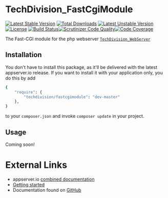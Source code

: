 # TechDivision_FastCgiModule

[![Latest Stable Version](https://poser.pugx.org/techdivision/fastcgimodule/v/stable.png)](https://packagist.org/packages/techdivision/fastcgimodule) [![Total Downloads](https://poser.pugx.org/techdivision/fastcgimodule/downloads.png)](https://packagist.org/packages/techdivision/fastcgimodule) [![Latest Unstable Version](https://poser.pugx.org/techdivision/fastcgimodule/v/unstable.png)](https://packagist.org/packages/techdivision/fastcgimodule) [![License](https://poser.pugx.org/techdivision/fastcgimodule/license.png)](https://packagist.org/packages/techdivision/fastcgimodule) [![Build Status](https://travis-ci.org/techdivision/TechDivision_FastCgiModule.png)](https://travis-ci.org/techdivision/TechDivision_FastCgiModule)[![Scrutinizer Code Quality](https://scrutinizer-ci.com/g/techdivision/TechDivision_FastCgiModule/badges/quality-score.png?b=master)](https://scrutinizer-ci.com/g/techdivision/TechDivision_FastCgiModule/?branch=master)[![Code Coverage](https://scrutinizer-ci.com/g/techdivision/TechDivision_FastCgiModule/badges/coverage.png?b=master)](https://scrutinizer-ci.com/g/techdivision/TechDivision_FastCgiModule/?branch=master)

The Fast-CGI module for the php webserver [`TechDivision_WebServer`](<https://github.com/techdivision/TechDivision_WebServer>)

## Installation

You don't have to install this package, as it'll be delivered with the latest appserver.io 
release. If you want to install it with your application only, you do this by add

```sh
{
    "require": {
        "techdivision/fastcgimodule": "dev-master"
    },
}
```

to your ```composer.json``` and invoke ```composer update``` in your project.

## Usage

Coming soon!

# External Links

* appserver.io [combined documentation](http://docs.appserver.io)
* [Getting started](https://github.com/techdivision/TechDivision_AppserverDocumentation/tree/master/docs/getting-started)
* Documentation found on [GitHub](https://github.com/techdivision/TechDivision_AppserverDocumentation)